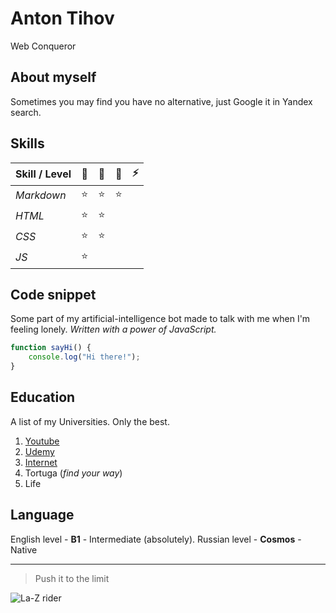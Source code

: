 # Anton Tihov

Web Conqueror

## About myself

Sometimes you may find you have no alternative, just Google it in Yandex search.

## Skills

| Skill / Level | :snail: | :rabbit2: | :rocket: | :zap: |
| ------------- | :-----: | :-------: | :------: | :---: |
| _Markdown_    | :star:  |  :star:   |  :star:  |
| _HTML_        | :star:  |  :star:   |          |
| _CSS_         | :star:  |  :star:   |          |
| _JS_          | :star:  |           |          |

## Code snippet

Some part of my artificial-intelligence bot made to talk with me when I'm feeling lonely. _Written with a power of JavaScript._

```js
function sayHi() {
	console.log("Hi there!");
}
```

## Education

A list of my Universities. Only the best.

1. [Youtube](https://www.youtube.com/)
2. [Udemy](https://www.udemy.com)
3. [Internet](https://duckduckgo.com/)
4. Tortuga (_find your way_)
5. Life

## Language

English level - **B1** - Intermediate (absolutely).
Russian level - **Cosmos** - Native

---

> Push it to the limit

![La-Z rider](https://media.giphy.com/media/inyBUdvLJHvvpaC3jB/giphy.gif)

